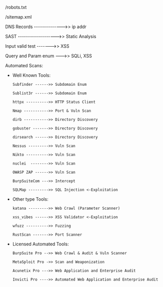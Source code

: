 /robots.txt

/sitemap.xml

DNS Records -------------->> ip addr

SAST ------------------->> Static Analysis

Input valid test ------->> XSS

Query and Param enum --->> SQLi, XSS

Automated Scans:

- Well Known Tools:

      Subfinder ------>> Subdomain Enum
      
      Sublist3r ------>> Subdomain Enum
      
      httpx ---------->> HTTP Status Client
      
      Nmap ----------->> Port & Vuln Scan
      
      dirb ----------->> Directory Discovery
      
      gobuster ------->> Directory Discovery
      
      dirsearch ------>> Directory Discovery
      
      Nessus --------->> Vuln Scan
      
      Nikto ---------->> Vuln Scan
      
      nuclei  -------->> Vuln Scan
      
      OWASP ZAP ------>> Vuln Scan
      
      BurpSuiteCom --->> Intercept
      
      SQLMap --------->> SQL Injection <-Exploitation
      
- Other type Tools:

      katana --------->> Web Crawl (Parameter Scanner)
      
      xss_vibes ------>> XSS Validator <-Exploitation
      
      wfuzz ---------->> Fuzzing
      
      RustScan ------->> Port Scanner
      
- Licensed Automated Tools:

      BurpSuite Pro -->> Web Crawl & Audit & Vuln Scanner
      
      MetaSploit Pro ->> Scan and Weaponization
      
      Acunetix Pro --->> Web Application and Enterprise Audit
      
      Invicti Pro ---->> Automated Web Application and Enterprise Audit
      
